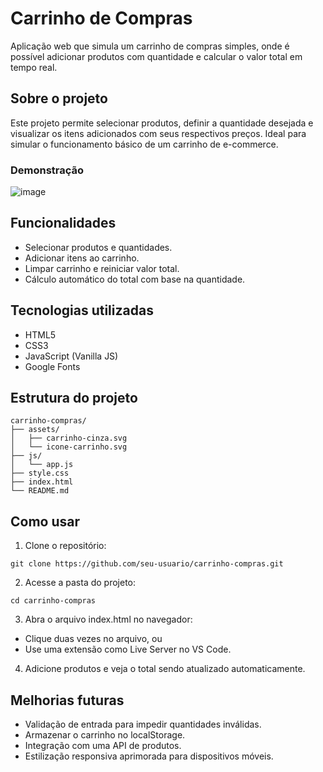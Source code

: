 #  Carrinho de Compras

Aplicação web que simula um carrinho de compras simples, onde é possível adicionar produtos com quantidade e calcular o valor total em tempo real.

## Sobre o projeto

Este projeto permite selecionar produtos, definir a quantidade desejada e visualizar os itens adicionados com seus respectivos preços. Ideal para simular o funcionamento básico de um carrinho de e-commerce.

###  Demonstração

![image](https://github.com/user-attachments/assets/1f00530e-95c9-4554-876f-a9677b9dde99)

## Funcionalidades

-  Selecionar produtos e quantidades.
-  Adicionar itens ao carrinho.
-  Limpar carrinho e reiniciar valor total.
-  Cálculo automático do total com base na quantidade.

##  Tecnologias utilizadas

- HTML5
- CSS3
- JavaScript (Vanilla JS)
- Google Fonts

##  Estrutura do projeto

```plaintext
carrinho-compras/
├── assets/
│   ├── carrinho-cinza.svg
│   └── icone-carrinho.svg
├── js/
│   └── app.js
├── style.css
├── index.html
└── README.md
```

## Como usar

1. Clone o repositório:

```
git clone https://github.com/seu-usuario/carrinho-compras.git
```

2. Acesse a pasta do projeto:

```
cd carrinho-compras
```

3. Abra o arquivo index.html no navegador:

- Clique duas vezes no arquivo, ou
- Use uma extensão como Live Server no VS Code.

4. Adicione produtos e veja o total sendo atualizado automaticamente.

## Melhorias futuras

- Validação de entrada para impedir quantidades inválidas.
- Armazenar o carrinho no localStorage.
- Integração com uma API de produtos.
- Estilização responsiva aprimorada para dispositivos móveis.
